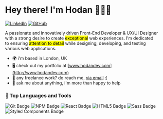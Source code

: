 Hey there! I'm Hodan 👩🏽‍💻
=====================================================================================================================================
[![Linkedln](https://img.shields.io/badge/LinkedIn-0077B5?style=flat-square&logo=linkedin&logoColor=white)](https://www.linkedin.com/in/hodanmoh/)
[![GitHub](https://img.shields.io/github/followers/hodanmohamed?label=follow&style=social)](https://github.com/hodanmohamed)

A passionate and innovatively driven Front-End Developer & UX/UI Designer with a strong desire to create <mark>exceptional</mark> web experiences. I'm dedicated to ensuring <mark>attention to detail</mark> while designing, developing, and testing various web applications.

- 🌍 i'm based in London, UK
- 🖥️ check out my portfolio at [www.hodandev.com](http://www.hodandev.com)
- 💌 any freelance work? do reach me, [via email](mailto:hodandev@gmail.com) :)
- 💬 ask me about anything, i'm more than happy to help


### 🚀 Top Languages and Tools
![Git Badge](https://img.shields.io/badge/-Git-F05032?style=flat-square&logo=git&logoColor=white)
![NPM Badge](https://img.shields.io/badge/-NPM-CB3837?style=flat-square&logo=npm&logoColor=white)
![React Badge](https://img.shields.io/badge/-React-45b8d8?style=flat-square&logo=react&logoColor=white)
![HTML5 Badge](https://img.shields.io/badge/-HTML5-E34F26?style=flat-square&logo=html5&logoColor=white)
![Sass Badge](https://img.shields.io/badge/-Sass-CC6699?style=flat-square&logo=sass&logoColor=white)
![Styled Components Badge](https://img.shields.io/badge/-Styled_Components-db7092?style=flat-square&logo=styled-components&logoColor=white)

